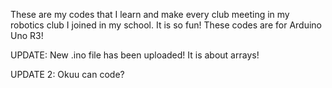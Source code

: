 These are my codes that I learn and make every club meeting in my robotics club I joined in my school. It is so fun!
These codes are for Arduino Uno R3!


UPDATE: New .ino file has been uploaded! It is about arrays!

UPDATE 2: Okuu can code?
